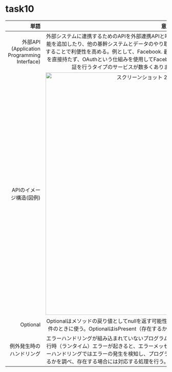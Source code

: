 # task10

|単語|意味 | 
|---:| :---: |
|外部API (Application Programming Interface) |外部システムに連携するためのAPIを外部連携APIと呼ぶ。 API連携をすることにより、基本機能に無い機能を追加したり、他の基幹システムとデータのやり取りをするなど、他のアプリケーションの機能を利用することで利便性を高める。例として、Facebook. 最近のWebサービスでは、サーバー側にユーザー情報を直接持たず、OAuthという仕組みを使用してFacebookやTwitterなどのアカウントと連動することで認証を行うタイプのサービスが数多くあります。Twitter、GoogleMaps、Amazon。|
|APIのイメージ構造(図例)|<img width="755" alt="スクリーンショット 2023-07-14 22 32 01" src="https://github.com/tatsuya-d/task10/assets/133928911/1b988ebb-6b9a-403c-ae69-d549672094a3">|
|Optional|Optionalはメソッドの戻り値としてnullを返す可能性があることを明示的に示したいときに使用。0件か1件のときに使う。OptionalはisPresent（存在するかどうかという意味）で値の存在チェックができる。|
|例外発生時のハンドリング|エラーハンドリングが組み込まれていないプログラムは、想定範囲外の入力データが与えられたなどの実行時（ランタイム）エラーが起きると、エラーメッセージを表示するなどして即座に異常終了する。エラーハンドリングではエラーの発生を検知し、プログラム内にこれを処理するルーチンなどが用意されているかを調べ、存在する場合には対応する処理を行う。用意されていなければ通常と同じように終了する。|

